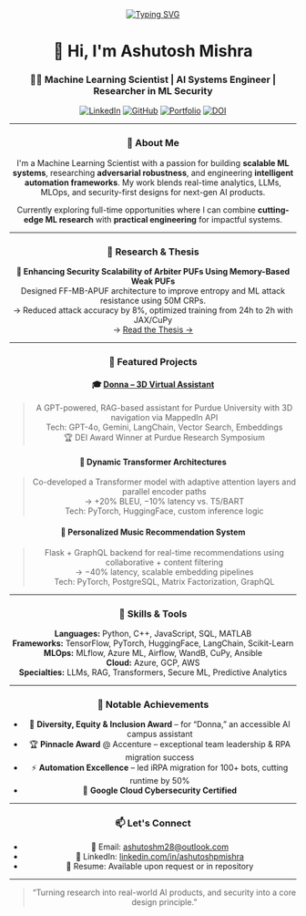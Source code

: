 
<div align="center">

<a href="https://git.io/typing-svg">
  <img src="https://readme-typing-svg.demolab.com?font=Fira+Code&size=19&pause=1000&color=B81EDC&background=FFFFFF00&center=true&multiline=true&random=true&width=435&lines=%22Coding%2C+Learning%2C+Evolving%22" alt="Typing SVG" />
</a>

# 👋 Hi, I'm Ashutosh Mishra

### 👨‍💻 Machine Learning Scientist | AI Systems Engineer | Researcher in ML Security

[![LinkedIn](https://img.shields.io/badge/LinkedIn-blue?logo=linkedin&style=flat&link=https://www.linkedin.com/in/ashutoshm28)](https://www.linkedin.com/in/ashutoshm28)
[![GitHub](https://img.shields.io/badge/GitHub-black?logo=github&style=flat&link=https://github.com/ashutoshm97)](https://github.com/ashutoshm97)
[![Portfolio](https://img.shields.io/badge/Portfolio-Demo-green?style=flat&logo=google-chrome&link=https://donnafrontend-759125479426.us-east4.run.app/)](https://donnafrontend-759125479426.us-east4.run.app/)
[![DOI](https://img.shields.io/badge/Thesis-DOI-orange)](https://doi.org/10.25394/PGS.28899152.v1)

---

### 🧠 About Me

I'm a Machine Learning Scientist with a passion for building **scalable ML systems**, researching **adversarial robustness**, and engineering **intelligent automation frameworks**. My work blends real-time analytics, LLMs, MLOps, and security-first designs for next-gen AI products.

Currently exploring full-time opportunities where I can combine **cutting-edge ML research** with **practical engineering** for impactful systems.

---

### 🔬 Research & Thesis

**🔐 Enhancing Security Scalability of Arbiter PUFs Using Memory-Based Weak PUFs**  
Designed FF-MB-APUF architecture to improve entropy and ML attack resistance using 50M CRPs.  
→ Reduced attack accuracy by 8%, optimized training from 24h to 2h with JAX/CuPy  
→ [Read the Thesis →](https://doi.org/10.25394/PGS.28899152.v1)

---

### 🚀 Featured Projects

#### 🎓 [Donna – 3D Virtual Assistant](https://donnafrontend-759125479426.us-east4.run.app/)
> A GPT-powered, RAG-based assistant for Purdue University with 3D navigation via MappedIn API  
Tech: GPT-4o, Gemini, LangChain, Vector Search, Embeddings  
🏆 DEI Award Winner at Purdue Research Symposium

#### 🤖 Dynamic Transformer Architectures  
> Co-developed a Transformer model with adaptive attention layers and parallel encoder paths  
→ +20% BLEU, −10% latency vs. T5/BART  
Tech: PyTorch, HuggingFace, custom inference logic

#### 🎵 Personalized Music Recommendation System  
> Flask + GraphQL backend for real-time recommendations using collaborative + content filtering  
→ −40% latency, scalable embedding pipelines  
Tech: PyTorch, PostgreSQL, Matrix Factorization, GraphQL

---

### 🧰 Skills & Tools

**Languages:** Python, C++, JavaScript, SQL, MATLAB  
**Frameworks:** TensorFlow, PyTorch, HuggingFace, LangChain, Scikit-Learn  
**MLOps:** MLflow, Azure ML, Airflow, WandB, CuPy, Ansible  
**Cloud:** Azure, GCP, AWS  
**Specialties:** LLMs, RAG, Transformers, Secure ML, Predictive Analytics

---

### 🏅 Notable Achievements

- 🥇 **Diversity, Equity & Inclusion Award** – for “Donna,” an accessible AI campus assistant  
- 🏆 **Pinnacle Award** @ Accenture – exceptional team leadership & RPA migration success  
- ⚡ **Automation Excellence** – led iRPA migration for 100+ bots, cutting runtime by 50%  
- 🔐 **Google Cloud Cybersecurity Certified**

---

### 📫 Let's Connect

- 📧 Email: ashutoshm28@outlook.com  
- 🔗 LinkedIn: [linkedin.com/in/ashutoshpmishra](https://www.linkedin.com/in/ashutoshpmishra)  
- 💼 Resume: Available upon request or in repository

---

> “Turning research into real-world AI products, and security into a core design principle.”  
